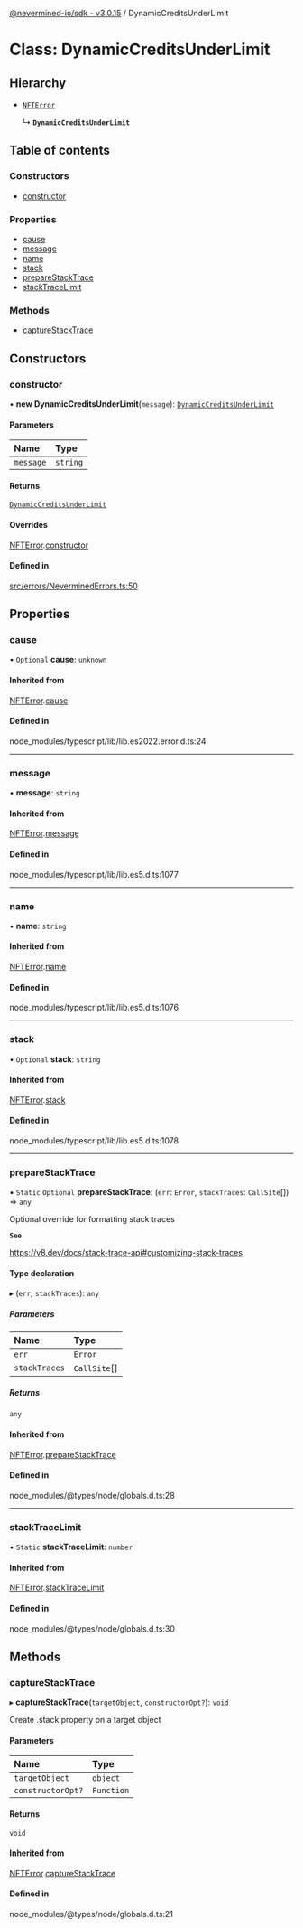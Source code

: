 [@nevermined-io/sdk - v3.0.15](../code-reference.md) / DynamicCreditsUnderLimit

# Class: DynamicCreditsUnderLimit

## Hierarchy

- [`NFTError`](NFTError.md)

  ↳ **`DynamicCreditsUnderLimit`**

## Table of contents

### Constructors

- [constructor](DynamicCreditsUnderLimit.md#constructor)

### Properties

- [cause](DynamicCreditsUnderLimit.md#cause)
- [message](DynamicCreditsUnderLimit.md#message)
- [name](DynamicCreditsUnderLimit.md#name)
- [stack](DynamicCreditsUnderLimit.md#stack)
- [prepareStackTrace](DynamicCreditsUnderLimit.md#preparestacktrace)
- [stackTraceLimit](DynamicCreditsUnderLimit.md#stacktracelimit)

### Methods

- [captureStackTrace](DynamicCreditsUnderLimit.md#capturestacktrace)

## Constructors

### constructor

• **new DynamicCreditsUnderLimit**(`message`): [`DynamicCreditsUnderLimit`](DynamicCreditsUnderLimit.md)

#### Parameters

| Name      | Type     |
| :-------- | :------- |
| `message` | `string` |

#### Returns

[`DynamicCreditsUnderLimit`](DynamicCreditsUnderLimit.md)

#### Overrides

[NFTError](NFTError.md).[constructor](NFTError.md#constructor)

#### Defined in

[src/errors/NeverminedErrors.ts:50](https://github.com/nevermined-io/sdk-js/blob/172733038c5edaf3c10f438cc01aecd8a5cd0ce8/src/errors/NeverminedErrors.ts#L50)

## Properties

### cause

• `Optional` **cause**: `unknown`

#### Inherited from

[NFTError](NFTError.md).[cause](NFTError.md#cause)

#### Defined in

node_modules/typescript/lib/lib.es2022.error.d.ts:24

---

### message

• **message**: `string`

#### Inherited from

[NFTError](NFTError.md).[message](NFTError.md#message)

#### Defined in

node_modules/typescript/lib/lib.es5.d.ts:1077

---

### name

• **name**: `string`

#### Inherited from

[NFTError](NFTError.md).[name](NFTError.md#name)

#### Defined in

node_modules/typescript/lib/lib.es5.d.ts:1076

---

### stack

• `Optional` **stack**: `string`

#### Inherited from

[NFTError](NFTError.md).[stack](NFTError.md#stack)

#### Defined in

node_modules/typescript/lib/lib.es5.d.ts:1078

---

### prepareStackTrace

▪ `Static` `Optional` **prepareStackTrace**: (`err`: `Error`, `stackTraces`: `CallSite`[]) => `any`

Optional override for formatting stack traces

**`See`**

https://v8.dev/docs/stack-trace-api#customizing-stack-traces

#### Type declaration

▸ (`err`, `stackTraces`): `any`

##### Parameters

| Name          | Type         |
| :------------ | :----------- |
| `err`         | `Error`      |
| `stackTraces` | `CallSite`[] |

##### Returns

`any`

#### Inherited from

[NFTError](NFTError.md).[prepareStackTrace](NFTError.md#preparestacktrace)

#### Defined in

node_modules/@types/node/globals.d.ts:28

---

### stackTraceLimit

▪ `Static` **stackTraceLimit**: `number`

#### Inherited from

[NFTError](NFTError.md).[stackTraceLimit](NFTError.md#stacktracelimit)

#### Defined in

node_modules/@types/node/globals.d.ts:30

## Methods

### captureStackTrace

▸ **captureStackTrace**(`targetObject`, `constructorOpt?`): `void`

Create .stack property on a target object

#### Parameters

| Name              | Type       |
| :---------------- | :--------- |
| `targetObject`    | `object`   |
| `constructorOpt?` | `Function` |

#### Returns

`void`

#### Inherited from

[NFTError](NFTError.md).[captureStackTrace](NFTError.md#capturestacktrace)

#### Defined in

node_modules/@types/node/globals.d.ts:21
